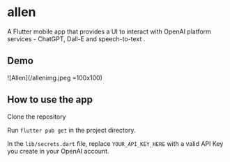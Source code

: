 # allen

A Flutter mobile app that provides a UI to interact with OpenAI platform services - ChatGPT, Dall-E and speech-to-text .

## Demo

![Allen](/allenimg.jpeg =100x100)

## How to use the app

Clone the repository

Run `flutter pub get` in the project directory.

In the `lib/secrets.dart` file, replace `YOUR_API_KEY_HERE` with a valid API Key you create in your OpenAI account.
